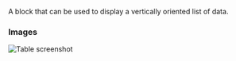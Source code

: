A block that can be used to display a vertically oriented list of data.

### Images

![Table screenshot](https://gitlab.com/appsemble/appsemble/-/raw/0.20.39/config/assets/list.png)
